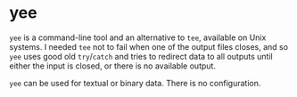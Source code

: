 yee
==========

`yee` is a command-line tool and an alternative to `tee`, available on Unix systems. I needed `tee` not to fail when one of the output files closes, and so `yee` uses good old `try`/`catch` and tries to redirect data to all outputs until either the input is closed, or there is no available output.

`yee` can be used for textual or binary data. There is no configuration.
